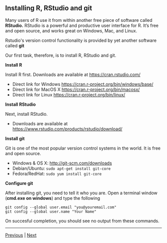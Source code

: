 ## Installing R, RStudio and git

Many users of R use it from within another free piece of software called **RStudio.**
RStudio is a powerful and productive user interface for R. It’s free and open source, and works great on Windows, Mac, and Linux.

Rstudio's version control functionality is provided by yet another software called **git**

Our first task, therefore, is to install R, RStudio and git.

**Install R**

Install R first. Downloads are available at <a href="https://cran.rstudio.com/" target ="_blank">https://cran.rstudio.com/</a>  
  * Direct link for Windows <a href="https://cran.r-project.org/bin/windows/base/" target ="_blank">https://cran.r-project.org/bin/windows/base/</a>  
  * Direct link for MacOS X <a href="https://cran.r-project.org/bin/macosx/" target ="_blank">https://cran.r-project.org/bin/macosx/</a> 
  * Direct link for Linux <a href="https://cran.r-project.org/bin/linux/" target ="_blank">https://cran.r-project.org/bin/linux/</a> 

**Install RStudio**

Next, install RStudio.

* Downloads are available at <a href="https://www.rstudio.com/products/rstudio/download/" target ="_blank">https://www.rstudio.com/products/rstudio/download/</a> 

**Install git**

Git is one of the most popular version control systems in the world. It is free and open source.

* Windows & OS X: <a href="http://git-scm.com/downloads" target ="_blank">http://git-scm.com/downloads</a> 
* Debian/Ubuntu: `sudo apt-get install git-core`
* Fedora/RedHat: `sudo yum install git-core`

**Configure git**

After installing git, you need to tell it who you are. Open a terminal window (**cmd.exe on windows**) and type the following

```
git config --global user.email "you@youremail.com"
git config --global user.name "Your Name"
```

On succesful completion, you should see no output from these commands.  

***

[Previous](./README.md) | [Next](./github.md)
